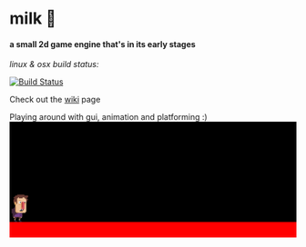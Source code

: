 # milk 🥛 
#### a small 2d game engine that's in its early stages

*linux & osx build status:*

[![Build Status](https://travis-ci.org/Straskal/milk.svg?branch=master)](https://travis-ci.org/Straskal/milk)

Check out the [wiki](https://github.com/Straskal/milk/wiki) page

Playing around with gui, animation and platforming :)
![playing around](https://github.com/Straskal/milk/blob/master/examples/platformer.gif "tite")
